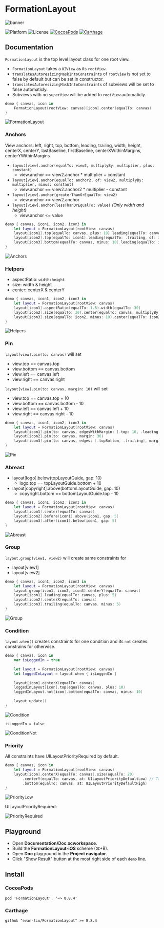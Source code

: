 # FormationLayout

![banner](https://github.com/evan-liu/FormationLayout/blob/master/Documentation/Doc.playground/Resources/banner.png)

![Platform](https://img.shields.io/badge/platform-ios-lightgrey.svg)
![License](https://img.shields.io/badge/license-MIT-blue.svg)
[![CocoaPods](https://img.shields.io/cocoapods/v/FormationLayout.svg)](https://cocoapods.org/)
[![Carthage](https://img.shields.io/badge/Carthage-compatible-4BC51D.svg?style=flat)](https://github.com/Carthage/Carthage)

## Documentation
 
`FormationLayout` is the top level layout class for one root view. 

- `FormationLayout` takes a `UIView` as its `rootView`.
- `translatesAutoresizingMaskIntoConstraints` of `rootView` is not set to false by default but can be set in constructor.
- `translatesAutoresizingMaskIntoConstraints` of subviews will be set to false automaticly.
- Subviews with no `superView` will be added to `rootView` automaticly.
 
```swift
demo { canvas, icon in
    FormationLayout(rootView: canvas)[icon].center(equalTo: canvas)
}
 ```
 
 ![FormationLayout](https://github.com/evan-liu/FormationLayout/blob/master/Documentation/Images/FormationLayout.png)
 
### Anchors

View anchors: left, right, top, bottom, leading, trailing, width, height, centerX, centerY, lastBaseline, firstBaseline, centerXWithinMargins, centerYWithinMargins
 
- `layout[view].anchor(equalTo: view2, multiplyBy: multiplier, plus: constant)`
  - view.anchor == view2.anchor * multiplier + constant
- `layout[view].anchor(equalTo: anchor2, of: view2, multiplyBy: multiplier, minus: constant)`
  - view.anchor == view2.anchor2 * multiplier - constant
- `layout[view].anchor(greaterThanOrEqualTo: view2)`
  - view.anchor >= view2.anchor
- `layout[view].anchor(lessThanOrEqualTo: value)` _(Only width and height)_
  - view.anchor <= value
  
```swift
demo { canvas, icon1, icon2, icon3 in
    let layout = FormationLayout(rootView: canvas)
    layout[icon1].top(equalTo: canvas, plus: 10).leading(equalTo: canvas, plus: 20)
    layout[icon2].top(equalTo: icon1).leading(equalTo: .trailing, of: icon1, plus: 10)
    layout[icon3].bottom(equalTo: canvas, minus: 10).leading(equalTo: icon1, multiplyBy: 2)
}
```

![Anchors](https://github.com/evan-liu/FormationLayout/blob/master/Documentation/Images/Anchors.png)

### Helpers
 
- aspectRatio: `width:height`
- size: width & height
- center: centerX & centerY

```swift
demo { canvas, icon1, icon2, icon3 in
    let layout = FormationLayout(rootView: canvas)
    layout[icon1].aspectRatio(equalTo: 1.5).width(equalTo: 30)
    layout[icon2].size(equalTo: 30).center(equalTo: canvas, multiplyBy: 0.8)
    layout[icon3].size(equalTo: icon2, minus: 10).center(equalTo: icon2, plus: 30)
}
```

![Helpers](https://github.com/evan-liu/FormationLayout/blob/master/Documentation/Images/Helpers.png)

### Pin
 
`layout[view].pin(to: canvas)` will set
 
- view.top == canvas.top
- view.bottom == canvas.bottom
- view.left == canvas.left
- view.right == canvas.right
 
`layout[view].pin(to: canvas, margin: 10)` will set
 
- view.top == canvas.top + 10
- view.bottom == canvas.bottom - 10
- view.left == canvas.left + 10
- view.right == canvas.right - 10

```swift
demo { canvas, icon1, icon2, icon3 in
    let layout = FormationLayout(rootView: canvas)
    layout[icon1].pin(to: canvas, edgesWithMargin: [.top: 10, .leading: 3])
    layout[icon2].pin(to: canvas, margin: 30)
    layout[icon3].pin(to: canvas, edges: [.topBottom, .trailing], margin: 3)
}
```

![Pin](https://github.com/evan-liu/FormationLayout/blob/master/Documentation/Images/Pin.png)

### Abreast

- layout[logo].below(topLayoutGuide, gap: 10)
  - logo.top == topLayoutGuide.bottom + 10
- layout[copyright].above(bottomLayoutGuide, gap: 10)
  - copyright.bottom == bottomLayoutGuide.top - 10

```swift
demo { canvas, icon1, icon2, icon3 in
    let layout = FormationLayout(rootView: canvas)
    layout[icon1].center(equalTo: canvas)
    layout[icon2].before(icon1).above(icon1, gap: 5)
    layout[icon3].after(icon1).below(icon1, gap: 5)
}
```

![Abreast](https://github.com/evan-liu/FormationLayout/blob/master/Documentation/Images/Abreast.png)

### Group
 
`layout.group(view1, view2)` will create same constraints for 
 
- layout[view1]
- layout[view2]

```swift
demo { canvas, icon1, icon2, icon3 in
    let layout = FormationLayout(rootView: canvas)
    layout.group(icon1, icon2, icon3).centerY(equalTo: canvas)
    layout[icon1].leading(equalTo: canvas, plus: 5)
    layout[icon2].centerX(equalTo: canvas)
    layout[icon3].trailing(equalTo: canvas, minus: 5)
}
```

![Group](https://github.com/evan-liu/FormationLayout/blob/master/Documentation/Images/Group.png)

### Condition
 
`layout.when()` creates constraints for one condition and its `not` creates constrains for otherwise. 

```swift
demo { canvas, icon in
    var isLoggedIn = true 
    
    let layout = FormationLayout(rootView: canvas)
    let loggedInLayout = layout.when { isLoggedIn }
    
    layout[icon].centerX(equalTo: canvas)
    loggedInLayout[icon].top(equalTo: canvas, plus: 10)
    loggedInLayout.not[icon].bottom(equalTo: canvas, minus: 10)
    
    layout.update()
}
```

![Condition](https://github.com/evan-liu/FormationLayout/blob/master/Documentation/Images/Condition.png)

`isLoggedIn = false`

![ConditionNot](https://github.com/evan-liu/FormationLayout/blob/master/Documentation/Images/ConditionNot.png)

### Priority

All constraints have UILayoutPriorityRequired by default.

```swift
demo { canvas, icon in
    let layout = FormationLayout(rootView: canvas)
    layout[icon].centerX(equalTo: canvas).size(equalTo: 20)
        .centerY(equalTo: canvas, at: UILayoutPriorityDefaultLow) // Try UILayoutPriorityRequired
        .bottom(equalTo: canvas, at: UILayoutPriorityDefaultHigh)
}
```

![PriorityLow](https://github.com/evan-liu/FormationLayout/blob/master/Documentation/Images/PriorityLow.png)

UILayoutPriorityRequired: 

![PriorityRequired](https://github.com/evan-liu/FormationLayout/blob/master/Documentation/Images/PriorityRequired.png)

## Playground

- Open **Documentation/Doc.xcworkspace**.
- Build the **FormationLayout-iOS** scheme (⌘+B).
- Open **Doc** playground in the **Project navigator**.
- Click "Show Result" button at the most right side of each `demo` line.

## Install

### CocoaPods 

```
pod 'FormationLayout', '~> 0.8.4'
```

### Carthage 

```
github "evan-liu/FormationLayout" >= 0.8.4
```
